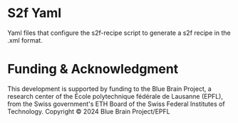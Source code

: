 # S2f Yaml

Yaml files that configure the s2f-recipe script to generate a s2f recipe in the .xml format.

# Funding & Acknowledgment
This development is supported by funding to the Blue Brain Project, a research center of the École polytechnique fédérale de Lausanne (EPFL), from the Swiss government's ETH Board of the Swiss Federal Institutes of Technology.
Copyright © 2024 Blue Brain Project/EPFL
